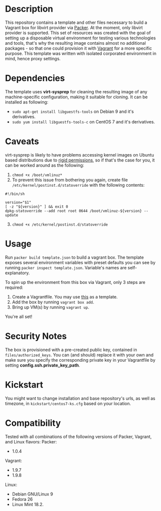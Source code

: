 # Description
This repository contains a template and other files necessary to build a Vagrant box for libvirt provider via [Packer](https://www.packer.io). At the moment, only libvirt provider is supported. This set of resources was created with the goal of setting up a disposable virtual environment for testing various technologies and tools, that's why the resulting image contains almost no additional packages - so that one could provision it with [Vagrant](https://www.vagrantup.com) for a more specific purpose. This template was written with isolated corporated environment in mind, hence proxy settings.

# Dependencies
The template uses **virt-sysprep** for cleaning the resulting image of any machine-specific configuration, making it suitable for cloning. It can be installed as following:
* `sudo apt-get install libguestfs-tools` on Debian 9 and it's derivatives.
* `sudo yum install libguestfs-tools-c` on CentOS 7 and it's derivatives.

# Caveats

virt-sysprep is likely to have problems accessing kernel images on Ubuntu based distributions due to [rigid permissions](https://bugs.launchpad.net/fuel/+bug/1467579), so if that's the case for you, it can be worked around as the following:
1. `chmod +x /boot/vmlinuz*`
2. To prevent this issue from bothering you again, create file `/etc/kernel/postinst.d/statoverride` with the following contents:
```
#!/bin/sh

version="$1"
[ -z "${version}" ] && exit 0
dpkg-statoverride --add root root 0644 /boot/vmlinuz-${version} --update
```
3. `chmod +x /etc/kernel/postinst.d/statoverride`

# Usage
Run `packer build template.json` to build a vagrant box. The template exposes several environment variables with preset defaults you can see by running `packer inspect template.json`. Variable's names are self-explanatory. 

To spin up the environment from this box via Vagrant, only 3 steps are required:
1. Create a Vagrantfile. You may use [this](https://github.com/AlekseyUsov/vagrant/blob/master/Vagrantfile) as a template.
2. Add the box by running `vagrant box add`.
3. Bring up VM(s) by running `vagrant up`.

You're all set!

# Security Notes
The box is provisioned with a pre-created public key, contained in `files/authorized_keys`. You can (and should) replace it with your own and make sure you specify the corresponding private key in your Vagrantfile by setting **config.ssh.private_key_path**.


# Kickstart
You might want to change installation and base repository's urls, as well as timezone, in `kickstart/centos7-ks.cfg` based on your location.

# Compatibility
Tested with all combinations of the following versions of Packer, Vagrant, and Linux flavors:
Packer:
* 1.0.4

Vagrant:
* 1.9.7
* 1.9.8

Linux:
* Debian GNU/Linux 9
* Fedora 26
* Linux Mint 18.2.
